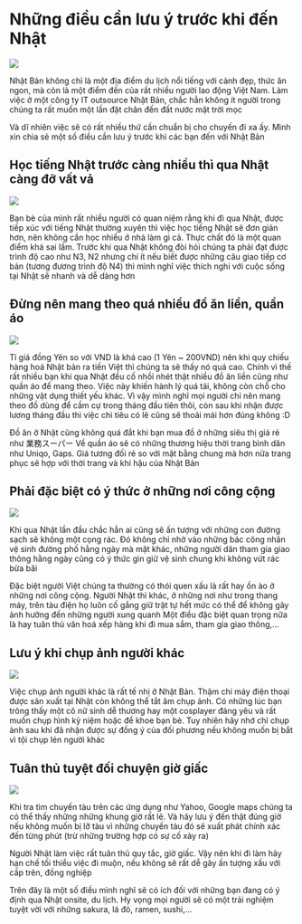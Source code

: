 # Những điều cần lưu ý trước khi đến Nhật

![](https://github.com/nghiapham1013/study-report/blob/201901-study-report/go%201.png)

Nhật Bản không chỉ là một địa điểm du lịch nổi tiếng với cảnh đẹp, thức ăn ngon, mà còn là một điểm đến của rất nhiều người lao động Việt Nam. Làm việc ở một công ty IT outsource Nhật Bản, chắc hẳn không ít người trong chúng ta rất muốn một lần đặt chân đến đất nước mặt trời mọc

Và dĩ nhiên việc sẽ có rất nhiều thứ cần chuẩn bị cho chuyến đi xa ấy. Mình xin chia sẻ một số điều cần lưu ý trước khi các bạn đến với Nhật Bản

## Học tiếng Nhật trước càng nhiều thì qua Nhật càng đỡ vất vả

![](https://github.com/nghiapham1013/study-report/blob/201901-study-report/go%202.jpg)

Bạn bè của mình rất nhiều người có quan niệm rằng khi đi qua Nhật, được tiếp xúc với tiếng Nhật thường xuyên thì việc học tiếng Nhật sẽ đơn giản hơn, nên không cần học nhiều ở nhà làm gì cả. Thực chất đó là một quan điểm khá sai lầm. Trước khi qua Nhật không đòi hỏi chúng ta phải đạt được trình độ cao như N3, N2 nhưng chí ít nếu biết được những câu giao tiếp cơ bản (tương đương trình độ N4) thì mình nghĩ việc thích nghi với cuộc sống tại Nhật sẽ nhanh và dễ dàng hơn

## Đừng nên mang theo quá nhiều đồ ăn liền, quần áo 

![](https://github.com/nghiapham1013/study-report/blob/201901-study-report/go%203.jpg)

Tỉ giá đồng Yên so với VND là khá cao (1 Yên ~ 200VND) nên khi quy chiếu hàng hoá Nhật bản ra tiền Việt thì chúng ta sẽ thấy nó quá cao. Chính vì thế rất nhiều bạn khi qua Nhật đều cố nhồi nhét thật nhiều đồ ăn liền cũng như quần áo để mang theo. Việc này khiến hành lý quá tải, không còn chỗ cho những vật dụng thiết yếu khác. Vì vậy mình nghĩ mọi người chỉ nên mang theo đồ dùng để cầm cự trong tháng đầu tiên thôi, còn sau khi nhận được lương tháng đầu thì việc chi tiêu có lẽ cũng sẽ thoải mái hơn đúng không :D

Đồ ăn ở Nhật cũng không quá đắt khi bạn mua đồ ở những siêu thị giá rẻ như 業務スーパー
Về quần áo sẽ có những thương hiệu thời trang bình dân như Uniqo, Gaps. Giá tương đối rẻ so với mặt bằng chung mà hơn nữa trang phục sẽ hợp với thời trang và khí hậu của Nhật Bản

## Phải đặc biệt có ý thức ở những nơi công cộng

![](https://github.com/nghiapham1013/study-report/blob/201901-study-report/go%204.bmp)

Khi qua Nhật lần đầu chắc hẳn ai cũng sẽ ấn tượng với những con đường sạch sẽ không một cọng rác. Đó không chỉ nhờ vào những bác công nhân vệ sinh đường phố hằng ngày mà mặt khác, những người dân tham gia giao thông hằng ngày cũng có ý thức gìn giữ vệ sinh chung khi không vứt rác bừa bãi

Đặc biệt người Việt chúng ta thường có thói quen xấu là rất hay ồn ào ở những nơi công cộng. Người Nhật thì khác, ở những nơi như trong thang máy, trên tàu điện họ luôn cố gắng giữ trật tự hết mức có thể để không gây ảnh hưởng đến những người xung quanh
Một điều đặc biệt quan trọng nữa là hay tuân thủ văn hoá xếp hàng khi đi mua sắm, tham gia giao thông,...

## Lưu ý khi chụp ảnh người khác

![](https://github.com/nghiapham1013/study-report/blob/201901-study-report/go%205.jpg)

Việc chụp ảnh người khác là rất tế nhị ở Nhật Bản. Thậm chí máy điện thoại được sản xuất tại Nhật còn không thể tắt âm chụp ảnh. Có những lúc bạn trông thấy một cô nữ sinh dễ thương hay một cosplayer đáng yêu và rất muốn chụp hình kỷ niệm hoặc để khoe bạn bè. Tuy nhiên hãy nhớ chỉ chụp ảnh sau khi đã nhận được sự đồng ý của đối phương nếu không muốn bị bắt vì tội chụp lén người khác

## Tuân thủ tuyệt đối chuyện giờ giấc

![](https://github.com/nghiapham1013/study-report/blob/201901-study-report/go%206.jpg)

Khi tra tìm chuyến tàu trên các ứng dụng như Yahoo, Google maps chúng ta có thể thấy những những khung giờ rất lẻ. Và hãy lưu ý đến thật đúng giờ nếu không muốn bị lỡ tàu vì những chuyến tàu đó sẽ xuất phát chính xác đến từng phút (trừ những trường hợp có sự cố xảy ra)

Người Nhật làm việc rất tuân thủ quy tắc, giờ giấc. Vậy nên khi đi làm hãy hạn chế tối thiểu việc đi muộn, nếu không sẽ rất dễ gây ấn tượng xấu với cấp trên, đồng nghiệp

Trên đây là một số điều mình nghĩ sẽ có ích đối với những bạn đang có ý định qua Nhật onsite, du lịch. Hy vọng mọi người sẽ có một trải nghiệm tuyệt vời với những sakura, lá đỏ, ramen, sushi,...
